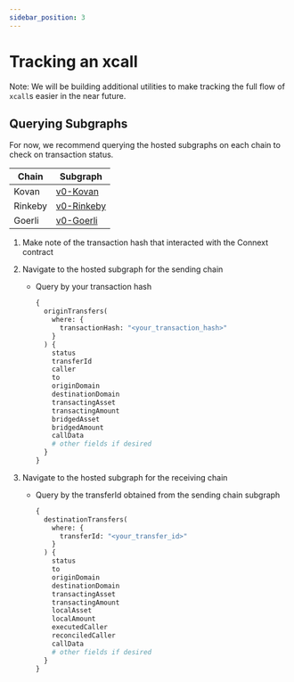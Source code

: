 ```yaml
---
sidebar_position: 3
---
```


# Tracking an xcall

Note: We will be building additional utilities to make tracking the full flow of `xcall`s easier in the near future. 

## Querying Subgraphs

For now, we recommend querying the hosted subgraphs on each chain to check on transaction status.

| Chain | Subgraph |
| --- | --- |
| Kovan | [v0-Kovan](https://thegraph.com/hosted-service/subgraph/connext/nxtp-amarok-runtime-v0-kovan) |
| Rinkeby | [v0-Rinkeby](https://thegraph.com/hosted-service/subgraph/connext/nxtp-amarok-runtime-v0-rinkeby) |
| Goerli | [v0-Goerli](https://thegraph.com/hosted-service/subgraph/connext/nxtp-amarok-runtime-v0-goerli) |

1.  Make note of the transaction hash that interacted with the Connext contract

2.  Navigate to the hosted subgraph for the sending chain
    - Query by your transaction hash
        
        ```graphql
        {
          originTransfers(
            where: {
              transactionHash: "<your_transaction_hash>"
            }
          ) {
            status
            transferId
            caller
            to
            originDomain
            destinationDomain
            transactingAsset
            transactingAmount
            bridgedAsset
            bridgedAmount
            callData
            # other fields if desired
          }
        }
        ```
        
3.  Navigate to the hosted subgraph for the receiving chain
    - Query by the transferId obtained from the sending chain subgraph
        
        ```graphql
        {
          destinationTransfers(
            where: {
              transferId: "<your_transfer_id>"
            }
          ) {
            status
            to
            originDomain
            destinationDomain
            transactingAsset
            transactingAmount
            localAsset
            localAmount
            executedCaller
            reconciledCaller
            callData
            # other fields if desired
          }
        }
        ```

